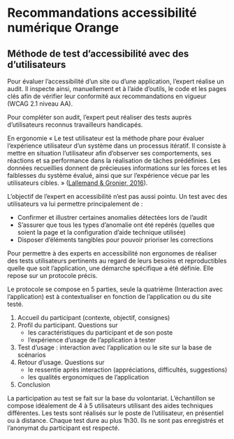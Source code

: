 # Recommandations accessibilité numérique Orange
<script>$(document).ready(function () {
    setBreadcrumb([
        {"label":"Les méthodes de test", "url":"./test.html"},
        {"label":"Méthode de test d’accessibilité avec des d’utilisateurs"},
    ]);
});</script>

## Méthode de test d’accessibilité avec des d’utilisateurs 
Pour évaluer l’accessibilité d’un site ou d’une application, l’expert réalise un audit. Il inspecte ainsi, manuellement et à l’aide d’outils, le code et les pages clés afin de vérifier leur conformité aux recommandations en vigueur (<abbr>WCAG</abbr> 2.1 niveau AA).  

Pour compléter son audit, l’expert peut réaliser des tests auprès d’utilisateurs reconnus travailleurs handicapés.  

En ergonomie « Le  test  utilisateur  est  la  méthode  phare  pour évaluer  l’expérience  utilisateur  d’un  système dans  un  processus  itératif.  Il  consiste  à  mettre  en  situation  l’utilisateur  afin  d’observer  ses comportements,  ses  réactions  et  sa  performance  dans  la  réalisation  de  tâches  prédéfinies. Les  données  recueillies  donnent  de  précieuses informations  sur  les  forces  et  les  faiblesses du  système  évalué,  ainsi  que  sur  l’expérience vécue par les utilisateurs cibles. » (<a href="http://tecfaetu.unige.ch/etu-maltt/xerneas/jaquiet7/tests_utilisateurs_(Lallemand2016).pdf">Lallemand & Gronier, 2016</a>).  

L’objectif de l’expert en accessibilité n’est pas aussi pointu. Un test avec des utilisateurs va lui permettre principalement de :
- Confirmer et illustrer certaines anomalies détectées lors de l’audit
- S’assurer que tous les types d’anomalie ont été repérés (quelles que soient la page et la configuration d’aide technique utilisée)
- Disposer d’éléments tangibles pour pouvoir prioriser les corrections

Pour permettre à des experts en accessibilité non ergonomes de réaliser des tests utilisateurs pertinents au regard de leurs besoins et reproductibles quelle que soit l’application, une démarche spécifique a été définie. Elle repose sur un protocole précis.  

Le protocole se compose en 5 parties, seule la quatrième (Interaction avec l’application) est à contextualiser en fonction de l’application ou du site testé.  

1.	Accueil du participant (contexte, objectif, consignes)
2.	Profil du participant. Questions sur
    - les caractéristiques du participant et de son poste
    - l’expérience d’usage de l’application à tester 
3.	Test d’usage : interaction avec l’application ou le site  sur la base de scénarios
4.	Retour d’usage. Questions sur
    - le ressentie après interaction (appréciations, difficultés, suggestions) 
    - les qualités ergonomiques de l’application
5.	Conclusion

La participation au test se fait sur la base du volontariat. L’échantillon se compose idéalement de 4 à 5 utilisateurs utilisant des aides techniques différentes. Les tests sont réalisés sur le poste de l’utilisateur, en présentiel ou à distance. Chaque test dure au plus 1h30. Ils ne sont pas enregistrés et l’anonymat du participant est respecté. 



&nbsp;
<!--  This file is part of a11y-guidelines | Our vision of mobile & web accessibility guidelines and best practices, with valid/invalid examples.
 Copyright (C) 2016  Orange SA
 See the Creative Commons Legal Code Attribution-ShareAlike 3.0 Unported License for more details (LICENSE file). -->